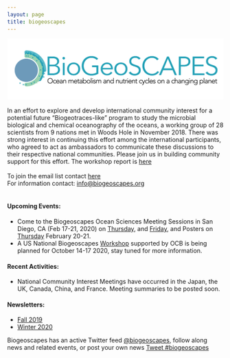 ```yaml
---
layout: page
title: biogeoscapes
---
```

<img src="biogeoscapes-04_cropped.png">

In an effort to explore and develop international community interest for a potential future “Biogeotraces-like” program to study the microbial biological and chemical oceanography of the oceans, a working group of 28 scientists from 9 nations met in Woods Hole in November 2018. There was strong interest in continuing this effort among the international participants, who agreed to act as ambassadors to communicate these discussions to their respective national communities. Please join us in building community support for this effort. The workshop report is <a href="https://drive.google.com/file/d/1EjIE4Fz2edd_hmusaaio-JHQQaDazGYn/view?usp=sharing"> here</a><br>
<br>
To join the email list contact <a href="mailto:mzawoysky@whoi.edu">here</a><br>
For information contact: <a href="mailto:info@biogeoscapes.org">info@biogeoscapes.org</a><br>
<br>

#### Upcoming Events:
* Come to the Biogeoscapes Ocean Sciences Meeting Sessions in San Diego, CA (Feb 17-21, 2020) on [Thursday](https://agu.confex.com/agu/osm20/meetingapp.cgi/Session/93195), and [Friday](https://agu.confex.com/agu/osm20/meetingapp.cgi/Session/93199), and Posters on [Thursday](https://agu.confex.com/agu/osm20/meetingapp.cgi/Session/84717) February 20-21.
* A US National Biogeoscapes [Workshop](https://www.us-ocb.org/ocb-scoping-workshop-laying-the-foundation-for-a-potential-future-biogeoscapes-program/) supported by OCB is being planned for October 14-17 2020, stay tuned for more information. 

#### Recent Activities:
* National Community Interest Meetings have occurred in the Japan, the UK, Canada, China, and France. Meeting summaries to be posted soon.

#### Newsletters:
- [Fall 2019](2019-07-15-newsletter-1.md) 
- [Winter 2020](2020-02-05-newsletter-2.md)

Biogeoscapes has an active Twitter feed [@biogeoscapes](https://twitter.com/biogeoscapes), follow along news and related events, or post your own news <a href="https://twitter.com/intent/tweet?button_hashtag=biogeoscapes&ref_src=twsrc%5Etfw" class="twitter-hashtag-button" data-show-count="false">Tweet #biogeoscapes</a><script async src="https://platform.twitter.com/widgets.js" charset="utf-8"></script>

<!-- Global site tag (gtag.js) - Google Analytics -->
<script async src="https://www.googletagmanager.com/gtag/js?id=UA-157889041-1"></script>
<script>
  window.dataLayer = window.dataLayer || [];
  function gtag(){dataLayer.push(arguments);}
  gtag('js', new Date());

  gtag('config', 'UA-157889041-1');
</script>


